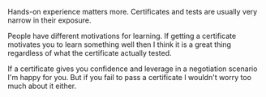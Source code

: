 Hands-on experience matters more. Certificates and tests are usually very narrow in their exposure. 

People have different motivations for learning. If getting a certificate motivates you to learn something well then I think it is a great thing regardless of what the certificate actually tested. 

If a certificate gives you confidence and leverage in a negotiation scenario I'm happy for you. But if you fail to pass a certificate I wouldn't worry too much about it either.
